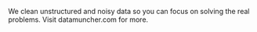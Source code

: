 We clean unstructured and noisy data so you can focus on solving the real problems.
Visit datamuncher.com for more.
